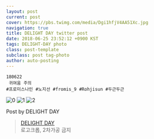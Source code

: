 ```yaml
---
layout: post
current: post
cover: https://pbs.twimg.com/media/Dgi1hfjV4AA51Xc.jpg
navigation: true
title: DELIGHT DAY twitter post
date: 2018-06-25 23:52:12 +0900 KST
tags: DELIGHT-DAY photo
class: post-template
subclass: post tag-photo
author: auto-posting
---
```


```  
180622  
 귀여움 주의  
#프로미스나인 #노지선 #fromis_9 #Rohjisun #두근두근  

```

![0](https://pbs.twimg.com/media/Dgi1ggWU0AE8KHc.jpg)
![1](https://pbs.twimg.com/media/Dgi1hAsVQAA_eYz.jpg)
![2](https://pbs.twimg.com/media/Dgi1hfjV4AA51Xc.jpg)


Post by DELIGHT DAY

> [DELIGHT DAY](https://twitter.com/delightday_JS)  
  로고크롭, 2차가공 금지